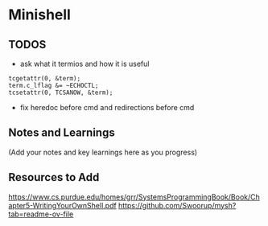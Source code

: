 # Minishell

## TODOS
- ask what it termios and how it is useful 
```
tcgetattr(0, &term);
term.c_lflag &= ~ECHOCTL;
tcsetattr(0, TCSANOW, &term);
```
- fix heredoc before cmd and redirections before cmd

## Notes and Learnings
(Add your notes and key learnings here as you progress)

## Resources to Add
https://www.cs.purdue.edu/homes/grr/SystemsProgrammingBook/Book/Chapter5-WritingYourOwnShell.pdf
https://github.com/Swoorup/mysh?tab=readme-ov-file


